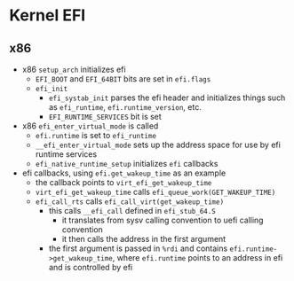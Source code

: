 Kernel EFI
==========

## x86

- x86 `setup_arch` initializes efi
  - `EFI_BOOT` and `EFI_64BIT` bits are set in `efi.flags`
  - `efi_init`
    - `efi_systab_init` parses the efi header and initializes things such as
      `efi_runtime`, `efi.runtime_version`, etc.
    - `EFI_RUNTIME_SERVICES` bit is set
- x86 `efi_enter_virtual_mode` is called
  - `efi.runtime` is set to `efi_runtime`
  - `__efi_enter_virtual_mode` sets up the address space for use by efi
    runtime services
  - `efi_native_runtime_setup` initializes `efi` callbacks
- efi callbacks, using `efi.get_wakeup_time` as an example
  - the callback points to `virt_efi_get_wakeup_time`
  - `virt_efi_get_wakeup_time` calls `efi_queue_work(GET_WAKEUP_TIME)`
  - `efi_call_rts` calls `efi_call_virt(get_wakeup_time)`
    - this calls `__efi_call` defined in `efi_stub_64.S`
      - it translates from sysv calling convention to uefi calling convention
      - it then calls the address in the first argument
    - the first argument is passed in `%rdi` and contains
      `efi.runtime->get_wakeup_time`, where `efi.runtime` points to an address
      in efi and is controlled by efi
